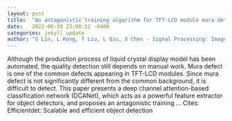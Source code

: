 ```yaml
---
layout: post
title:  "An antagonistic training algorithm for TFT-LCD module mura defect detection"
date:   2022-06-20 23:00:52 -0400
categories: jekyll update
author: "G Lin, L Kong, T Liu, L Qiu, X Chen - Signal Processing: Image Communication, 2022"
---
```

Although the production process of liquid crystal display model has been automated, the quality detection still depends on manual work. Mura defect is one of the common defects appearing in TFT-LCD modules. Since mura defect is not significantly different from the common background, it is difficult to detect. This paper presents a deep channel attention-based classification network (DCANet), which acts as a powerful feature extractor for object detectors, and proposes an antagonistic training …
Cites: ‪Efficientdet: Scalable and efficient object detection‬  